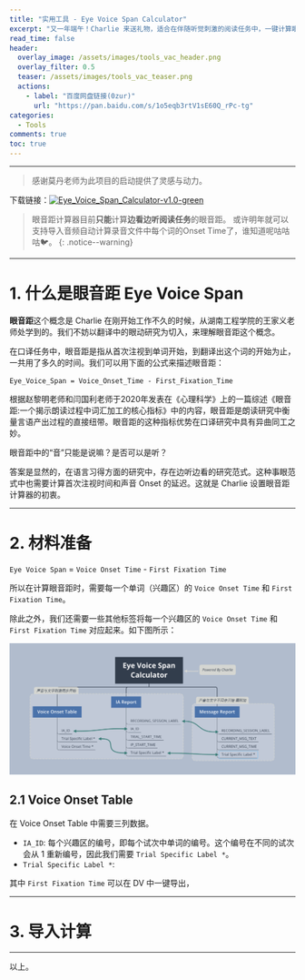 ```yaml
---
title: "实用工具 - Eye Voice Span Calculator"
excerpt: "又一年端午！Charlie 来送礼物，适合在伴随听觉刺激的阅读任务中，一键计算眼音距。"
read_time: false
header:
  overlay_image: /assets/images/tools_vac_header.png
  overlay_filter: 0.5
  teaser: /assets/images/tools_vac_teaser.png
  actions:
    - label: "百度网盘链接(0zur)"
      url: "https://pan.baidu.com/s/1o5eqb3rtV1sE60Q_rPc-tg"
categories:
  - Tools
comments: true
toc: true
---
```


---

> 感谢莫丹老师为此项目的启动提供了灵感与动力。

下载链接：[![Eye_Voice_Span_Calculator-v1.0-green](https://img.shields.io/badge/Eye_Voice_Span_Calculator-v1.0-green)](..........)

> 眼音距计算器目前**只能**计算**边看边听阅读任务**的眼音距。
> 或许明年就可以支持导入音频自动计算录音文件中每个词的Onset Time了，谁知道呢咕咕咕🐦。
{: .notice--warning}

---

# 1. 什么是眼音距 Eye Voice Span

**眼音距**这个概念是 Charlie 在刚开始工作不久的时候，从湖南工程学院的王家义老师处学到的。我们不妨以翻译中的眼动研究为切入，来理解眼音距这个概念。

在口译任务中，眼音距是指从首次注视到单词开始，到翻译出这个词的开始为止，一共用了多久的时间。我们可以用下面的公式来描述眼音距：

    Eye_Voice_Span = Voice_Onset_Time - First_Fixation_Time
    
根据赵黎明老师和闫国利老师于2020年发表在《心理科学》上的一篇综述《眼音距:一个揭示朗读过程中词汇加工的核心指标》中的内容，眼音距是朗读研究中衡量言语产出过程的直接纽带。眼音距的这种指标优势在口译研究中具有异曲同工之妙。

眼音距中的“音”只能是说嘛？是否可以是听？

答案是显然的，在语言习得方面的研究中，存在边听边看的研究范式。这种事眼范式中也需要计算首次注视时间和声音 Onset 的延迟。这就是 Charlie 设置眼音距计算器的初衷。

---

# 2. 材料准备

`Eye Voice Span` = `Voice Onset Time` - `First Fixation Time`

所以在计算眼音距时，需要每一个单词（兴趣区）的 `Voice Onset Time` 和 `First Fixation Time`。

除此之外，我们还需要一些其他标签将每一个兴趣区的 `Voice Onset Time` 和 `First Fixation Time` 对应起来。如下图所示：

![tools_evs_dataNeed](/assets/images/tools_evs_dataNeed.png)

## 2.1 Voice Onset Table

在 Voice Onset Table 中需要三列数据。

* `IA_ID`: 每个兴趣区的编号，即每个试次中单词的编号。这个编号在不同的试次会从 1 重新编号，因此我们需要 `Trial Specific Label *`。
* `Trial Specific Label *`: 

其中 `First Fixation Time` 可以在 DV 中一键导出，


---

# 3. 导入计算

---

以上。




